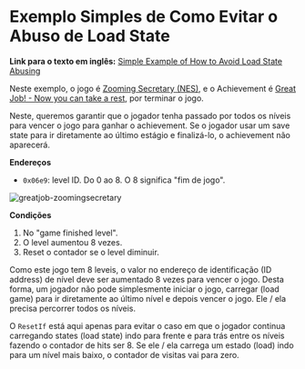 # Exemplo Simples de Como Evitar o Abuso de Load State

**Link para o texto em inglês:** [Simple Example of How to Avoid Load State Abusing](Simple-Example-of-How-to-Avoid-Load-State-Abusing)

Neste exemplo, o jogo é [Zooming Secretary (NES)](http://retroachievements.org/Game/4650), e o Achievement é [Great Job! - Now you can take a rest](http://retroachievements.org/Achievement/55102), por terminar o jogo.

Neste, queremos garantir que o jogador tenha passado por todos os níveis para vencer o jogo para ganhar o achievement. Se o jogador usar um save state para ir diretamente ao último estágio e finalizá-lo, o achievement não aparecerá.

**Endereços**

- `0x06e9`: level ID. Do 0 ao 8. O 8 significa "fim de jogo".

![greatjob-zoomingsecretary](https://user-images.githubusercontent.com/8508804/33465179-6fe458ac-d62d-11e7-8e9a-7be17c73a7a8.png)

**Condições**

1. No "game finished level".
2. O level aumentou 8 vezes.
3. Reset o contador se o level diminuir.

Como este jogo tem 8 leveis, o valor no endereço de identificação (ID address) de nível deve ser aumentado 8 vezes para vencer o jogo. Desta forma, um jogador não pode simplesmente iniciar o jogo, carregar (load game) para ir diretamente ao último nível e depois vencer o jogo. Ele / ela precisa percorrer todos os níveis.

O `ResetIf` está aqui apenas para evitar o caso em que o jogador continua carregando states (load state) indo para frente e para trás entre os níveis fazendo o contador de hits ser 8. Se ele / ela carrega um estado (load) indo para um nível mais baixo, o contador de visitas vai para zero.

